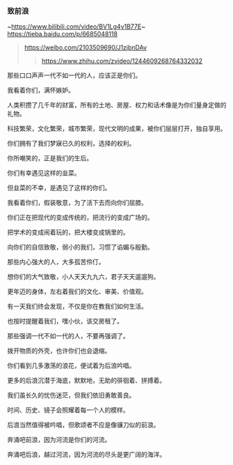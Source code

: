 ### 致前浪
~https://www.bilibili.com/video/BV1Lg4y1B77E~
https://tieba.baidu.com/p/6685048118
>https://weibo.com/2103509690/J1zjbnDAv
>>https://www.zhihu.com/zvideo/1244609268764332032

那些口口声声一代不如一代的人，应该正是你们。

我看着你们，满怀嫉妒。

人类积攒了几千年的财富，所有的土地、房屋、权力和话术像是为你们量身定做的礼物。

科技繁荣，文化繁荣，城市繁荣，现代文明的成果，被你们层层打开，独自享用。

你们拥有了我们梦寐已久的权利，选择的权利。

你所嘲笑的，正是我们的生后。

你们有幸遇见这样的韭菜。

但韭菜的不幸，是遇见了这样的你们。

我看着你们，假装敬意，为了活下去而向你们屈膝。

你们正在把现代的变成传统的，把流行的变成广场的。

把学术的变成闹着玩的，把大楼变成锅里的。

向你们的自信致敬，弱小的我们，习惯了谄媚与殷勤。

那些内心强大的人，大多孤苦伶仃。

想你们的大气致敬，小人天天九九六，君子天天遛遛狗。

更年迈的身体，左右着我们的文化、审美、价值观。

有一天我们终会发现，不仅是你在教我们如何生活。

也按时提醒着我们，嘿小伙，该交房租了。

那些强调一代不如一代的人，不要再强调了。

拨开物质的外壳，也许你们也会退缩。

你们看到几多激荡的浪花，便试着为后浪吟唱。

更多的后浪沉潜于海底，默默地，无助的徘徊着、拼搏着。

我们虽长久的忧伤迷茫，但我们依旧勇敢善良。

时间、历史、镜子会照耀着每一个人的模样。

后浪当然值得被吟唱，但歌颂者不应是像镰刀似的前浪。

奔涌吧前浪，因为河流是你们的河流。

奔涌吧后浪，越过河流，因为河流的尽头是更广阔的海洋。
